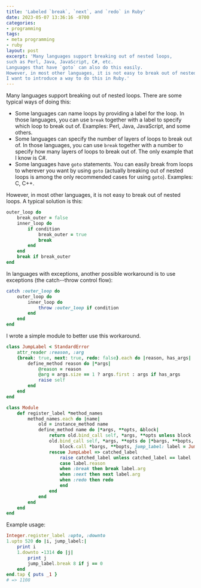```yaml
---
title: 'Labeled `break`, `next`, and `redo` in Ruby'
date: 2023-05-07 13:36:16 -0700
categories:
- programming
tags:
- meta programming
- ruby
layout: post
excerpt: 'Many languages support breaking out of nested loops,
such as Perl, Java, JavaScript, C#, etc.
Languages that have `goto` can also do this easily.
However, in most other languages, it is not easy to break out of nested loops.
I want to introduce a way to do this in Ruby.'
---
```


Many languages support breaking out of nested loops.
There are some typical ways of doing this:

- Some languages can name loops by providing a label for the loop.
In those languages, you can use `break` together with a label to specify which loop to break out of.
Examples: Perl, Java, JavaScript, and some others.
- Some languages can specify the number of layers of loops to break out of.
In those languages, you can use `break` together with a number
to specify how many layers of loops to break out of.
The only example that I know is C#.
- Some languages have `goto` statements.
You can easily break from loops to wherever you want by using `goto`
(actually breaking out of nested loops is among the only recommended cases for using `goto`).
Examples: C, C++.

However, in most other languages, it is not easy to break out of nested loops.
A typical solution is this:

```ruby
outer_loop do
	break_outer = false
	inner_loop do
		if condition
			break_outer = true
			break
		end
	end
	break if break_outer
end
```

In languages with exceptions, another possible workaround is to use exceptions
(the catch--throw control flow):

```ruby
catch :outer_loop do
	outer_loop do
		inner_loop do
			throw :outer_loop if condition
		end
	end
end
```

I wrote a simple module to better use this workaround.

```ruby
class JumpLabel < StandardError
	attr_reader :reason, :arg
	{break: true, next: true, redo: false}.each do |reason, has_args|
		define_method reason do |*args|
			@reason = reason
			@arg = args.size == 1 ? args.first : args if has_args
			raise self
		end
	end
end

class Module
	def register_label *method_names
		method_names.each do |name|
			old = instance_method name
			define_method name do |*args, **opts, &block|
				return old.bind_call self, *args, **opts unless block
				old.bind_call self, *args, **opts do |*bargs, **bopts, &bblock|
					block.call *bargs, **bopts, jump_label: label = JumpLabel.new, &bblock
				rescue JumpLabel => catched_label
					raise catched_label unless catched_label == label
					case label.reason
					when :break then break label.arg
					when :next then next label.arg
					when :redo then redo
					end
				end
			end
		end
	end
end
```

Example usage:

```ruby
Integer.register_label :upto, :downto
1.upto 520 do |i, jump_label:|
	print i
	1.downto -1314 do |j|
		print j
		jump_label.break 8 if j == 0
	end
end.tap { puts _1 }
# => 1108
```
